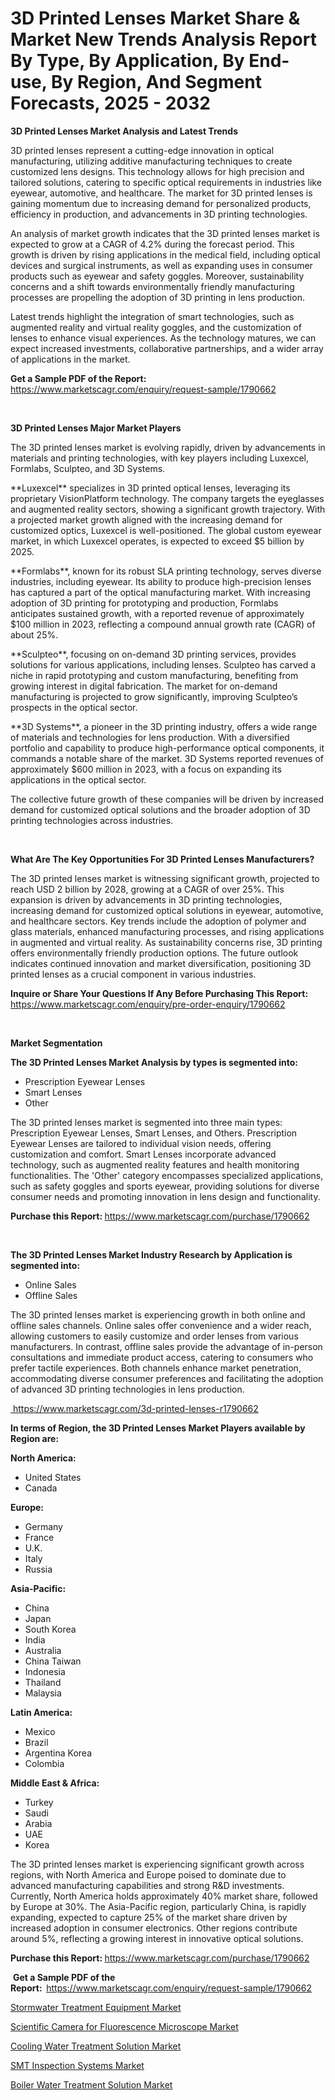 <p><h1>3D Printed Lenses Market Share & Market New Trends Analysis Report By Type, By Application, By End-use, By Region, And Segment Forecasts, 2025 - 2032</h1></p><p><strong>3D Printed Lenses Market Analysis and Latest Trends</strong></p>
<p><p>3D printed lenses represent a cutting-edge innovation in optical manufacturing, utilizing additive manufacturing techniques to create customized lens designs. This technology allows for high precision and tailored solutions, catering to specific optical requirements in industries like eyewear, automotive, and healthcare. The market for 3D printed lenses is gaining momentum due to increasing demand for personalized products, efficiency in production, and advancements in 3D printing technologies.</p><p>An analysis of market growth indicates that the 3D printed lenses market is expected to grow at a CAGR of 4.2% during the forecast period. This growth is driven by rising applications in the medical field, including optical devices and surgical instruments, as well as expanding uses in consumer products such as eyewear and safety goggles. Moreover, sustainability concerns and a shift towards environmentally friendly manufacturing processes are propelling the adoption of 3D printing in lens production.</p><p>Latest trends highlight the integration of smart technologies, such as augmented reality and virtual reality goggles, and the customization of lenses to enhance visual experiences. As the technology matures, we can expect increased investments, collaborative partnerships, and a wider array of applications in the market.</p></p>
<p><strong>Get a Sample PDF of the Report:&nbsp;</strong> <a href="https://www.marketscagr.com/enquiry/request-sample/1790662?utm_campaign=2039&utm_medium=2&utm_source=Github&utm_content=ia&utm_term=28022025&utm_id=3d-printed-lenses">https://www.marketscagr.com/enquiry/request-sample/1790662</a></p>
<p>&nbsp;</p>
<p><strong>3D Printed Lenses Major Market Players</strong></p>
<p><p>The 3D printed lenses market is evolving rapidly, driven by advancements in materials and printing technologies, with key players including Luxexcel, Formlabs, Sculpteo, and 3D Systems.</p><p>**Luxexcel** specializes in 3D printed optical lenses, leveraging its proprietary VisionPlatform technology. The company targets the eyeglasses and augmented reality sectors, showing a significant growth trajectory. With a projected market growth aligned with the increasing demand for customized optics, Luxexcel is well-positioned. The global custom eyewear market, in which Luxexcel operates, is expected to exceed $5 billion by 2025.</p><p>**Formlabs**, known for its robust SLA printing technology, serves diverse industries, including eyewear. Its ability to produce high-precision lenses has captured a part of the optical manufacturing market. With increasing adoption of 3D printing for prototyping and production, Formlabs anticipates sustained growth, with a reported revenue of approximately $100 million in 2023, reflecting a compound annual growth rate (CAGR) of about 25%.</p><p>**Sculpteo**, focusing on on-demand 3D printing services, provides solutions for various applications, including lenses. Sculpteo has carved a niche in rapid prototyping and custom manufacturing, benefiting from growing interest in digital fabrication. The market for on-demand manufacturing is projected to grow significantly, improving Sculpteo’s prospects in the optical sector.</p><p>**3D Systems**, a pioneer in the 3D printing industry, offers a wide range of materials and technologies for lens production. With a diversified portfolio and capability to produce high-performance optical components, it commands a notable share of the market. 3D Systems reported revenues of approximately $600 million in 2023, with a focus on expanding its applications in the optical sector.</p><p>The collective future growth of these companies will be driven by increased demand for customized optical solutions and the broader adoption of 3D printing technologies across industries.</p></p>
<p>&nbsp;</p>
<p><strong>What Are The Key Opportunities For 3D Printed Lenses Manufacturers?</strong></p>
<p><p>The 3D printed lenses market is witnessing significant growth, projected to reach USD 2 billion by 2028, growing at a CAGR of over 25%. This expansion is driven by advancements in 3D printing technologies, increasing demand for customized optical solutions in eyewear, automotive, and healthcare sectors. Key trends include the adoption of polymer and glass materials, enhanced manufacturing processes, and rising applications in augmented and virtual reality. As sustainability concerns rise, 3D printing offers environmentally friendly production options. The future outlook indicates continued innovation and market diversification, positioning 3D printed lenses as a crucial component in various industries.</p></p>
<p><strong>Inquire or Share Your Questions If Any Before Purchasing This Report:</strong> <a href="https://www.marketscagr.com/enquiry/pre-order-enquiry/1790662?utm_campaign=2039&utm_medium=2&utm_source=Github&utm_content=ia&utm_term=28022025&utm_id=3d-printed-lenses">https://www.marketscagr.com/enquiry/pre-order-enquiry/1790662</a></p>
<p>&nbsp;</p>
<p><strong>Market Segmentation</strong></p>
<p><strong>The 3D Printed Lenses Market Analysis by types is segmented into:</strong></p>
<p><ul><li>Prescription Eyewear Lenses</li><li>Smart Lenses</li><li>Other</li></ul></p>
<p><p>The 3D printed lenses market is segmented into three main types: Prescription Eyewear Lenses, Smart Lenses, and Others. Prescription Eyewear Lenses are tailored to individual vision needs, offering customization and comfort. Smart Lenses incorporate advanced technology, such as augmented reality features and health monitoring functionalities. The 'Other' category encompasses specialized applications, such as safety goggles and sports eyewear, providing solutions for diverse consumer needs and promoting innovation in lens design and functionality.</p></p>
<p><strong>Purchase this Report:&nbsp;</strong><a href="https://www.marketscagr.com/purchase/1790662?utm_campaign=2039&utm_medium=2&utm_source=Github&utm_content=ia&utm_term=28022025&utm_id=3d-printed-lenses">https://www.marketscagr.com/purchase/1790662</a></p>
<p>&nbsp;</p>
<p><strong>The 3D Printed Lenses Market Industry Research by Application is segmented into:</strong></p>
<p><ul><li>Online Sales</li><li>Offline Sales</li></ul></p>
<p><p>The 3D printed lenses market is experiencing growth in both online and offline sales channels. Online sales offer convenience and a wider reach, allowing customers to easily customize and order lenses from various manufacturers. In contrast, offline sales provide the advantage of in-person consultations and immediate product access, catering to consumers who prefer tactile experiences. Both channels enhance market penetration, accommodating diverse consumer preferences and facilitating the adoption of advanced 3D printing technologies in lens production.</p></p>
<p><a href="https://www.marketscagr.com/3d-printed-lenses-r1790662?utm_campaign=2039&utm_medium=2&utm_source=Github&utm_content=ia&utm_term=28022025&utm_id=3d-printed-lenses">&nbsp;https://www.marketscagr.com/3d-printed-lenses-r1790662</a></p>
<p><strong>In terms of Region, the 3D Printed Lenses Market Players available by Region are:</strong></p>
<p>
    <p> <strong> North America: </strong>
        <ul>
            <li>United States</li>
            <li>Canada</li>
        </ul>
        </p> 
    <p> <strong> Europe: </strong>
        <ul>
            <li>Germany</li>
            <li>France</li>
            <li>U.K.</li>
            <li>Italy</li>
            <li>Russia</li>
        </ul>
        </p> 
    <p> <strong> Asia-Pacific: </strong>
        <ul>
            <li>China</li>
            <li>Japan</li>
            <li>South Korea</li>
            <li>India</li>
            <li>Australia</li>
            <li>China Taiwan</li>
            <li>Indonesia</li>
            <li>Thailand</li>
            <li>Malaysia</li>
        </ul>
        </p> 
    <p> <strong> Latin America: </strong>
        <ul>
            <li>Mexico</li>
            <li>Brazil</li>
            <li>Argentina Korea</li>
            <li>Colombia</li>
        </ul>
        </p> 
    <p> <strong> Middle East & Africa: </strong>
        <ul>
            <li>Turkey</li>
            <li>Saudi</li>
            <li>Arabia</li>
            <li>UAE</li>
            <li>Korea</li>
        </ul>
    </p>
    </p>
<p><p>The 3D printed lenses market is experiencing significant growth across regions, with North America and Europe poised to dominate due to advanced manufacturing capabilities and strong R&D investments. Currently, North America holds approximately 40% market share, followed by Europe at 30%. The Asia-Pacific region, particularly China, is rapidly expanding, expected to capture 25% of the market share driven by increased adoption in consumer electronics. Other regions contribute around 5%, reflecting a growing interest in innovative optical solutions.</p></p>
<p><strong>Purchase this Report: </strong><a href="https://www.marketscagr.com/purchase/1790662?utm_campaign=2039&utm_medium=2&utm_source=Github&utm_content=ia&utm_term=28022025&utm_id=3d-printed-lenses">https://www.marketscagr.com/purchase/1790662</a></p>
<p>&nbsp;<strong>Get a Sample PDF of the Report:&nbsp;&nbsp;</strong><a href="https://www.marketscagr.com/enquiry/request-sample/1790662?utm_campaign=2039&utm_medium=2&utm_source=Github&utm_content=ia&utm_term=28022025&utm_id=3d-printed-lenses">https://www.marketscagr.com/enquiry/request-sample/1790662</a></p>
<p><strong></strong></p>
<p><p><a href="https://github.com/voetzeszuh/Market-Research-Report-List-1/blob/main/stormwater-treatment-equipment-market.md?utm_campaign=2039&utm_medium=2&utm_source=Github&utm_content=ia&utm_term=28022025&utm_id=3d-printed-lenses">Stormwater Treatment Equipment Market</a></p><p><a href="https://github.com/celpabembes/Market-Research-Report-List-1/blob/main/scientific-camera-for-fluorescence-microscope-market.md?utm_campaign=2039&utm_medium=2&utm_source=Github&utm_content=ia&utm_term=28022025&utm_id=3d-printed-lenses">Scientific Camera for Fluorescence Microscope Market</a></p><p><a href="https://github.com/alasmyayock/Market-Research-Report-List-1/blob/main/cooling-water-treatment-solution-market.md?utm_campaign=2039&utm_medium=2&utm_source=Github&utm_content=ia&utm_term=28022025&utm_id=3d-printed-lenses">Cooling Water Treatment Solution Market</a></p><p><a href="https://github.com/gunbybeahmg1/Market-Research-Report-List-1/blob/main/smt-inspection-systems-market.md?utm_campaign=2039&utm_medium=2&utm_source=Github&utm_content=ia&utm_term=28022025&utm_id=3d-printed-lenses">SMT Inspection Systems Market</a></p><p><a href="https://github.com/itayjedhe/Market-Research-Report-List-1/blob/main/boiler-water-treatment-solution-market.md?utm_campaign=2039&utm_medium=2&utm_source=Github&utm_content=ia&utm_term=28022025&utm_id=3d-printed-lenses">Boiler Water Treatment Solution Market</a></p></p>